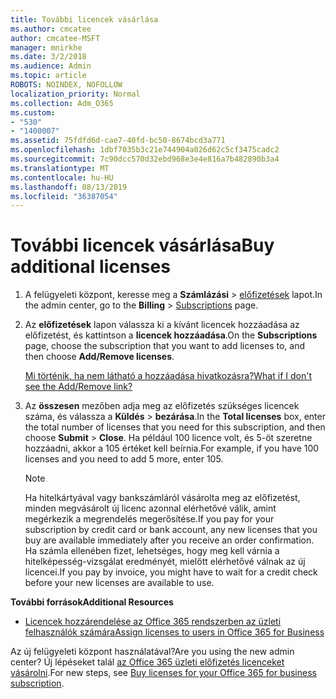 ```yaml
---
title: További licencek vásárlása
ms.author: cmcatee
author: cmcatee-MSFT
manager: mnirkhe
ms.date: 3/2/2018
ms.audience: Admin
ms.topic: article
ROBOTS: NOINDEX, NOFOLLOW
localization_priority: Normal
ms.collection: Adm_O365
ms.custom:
- "530"
- "1400007"
ms.assetid: 75fdfd6d-cae7-40fd-bc50-8674bcd3a771
ms.openlocfilehash: 1dbf7035b3c21e744904a026d62c5cf3475cadc2
ms.sourcegitcommit: 7c90dcc570d32ebd968e3e4e816a7b482890b3a4
ms.translationtype: MT
ms.contentlocale: hu-HU
ms.lasthandoff: 08/13/2019
ms.locfileid: "36387054"
---
```

# <a name="buy-additional-licenses"></a><span data-ttu-id="cdc00-102">További licencek vásárlása</span><span class="sxs-lookup"><span data-stu-id="cdc00-102">Buy additional licenses</span></span>

1. <span data-ttu-id="cdc00-103">A felügyeleti központ, keresse meg a **Számlázási** \> [előfizetések](https://go.microsoft.com/fwlink/p/?linkid=842054) lapot.</span><span class="sxs-lookup"><span data-stu-id="cdc00-103">In the admin center, go to the **Billing** \> [Subscriptions](https://go.microsoft.com/fwlink/p/?linkid=842054) page.</span></span>

2. <span data-ttu-id="cdc00-104">Az **előfizetések** lapon válassza ki a kívánt licencek hozzáadása az előfizetést, és kattintson a **licencek hozzáadása**.</span><span class="sxs-lookup"><span data-stu-id="cdc00-104">On the **Subscriptions** page, choose the subscription that you want to add licenses to, and then choose **Add/Remove licenses**.</span></span>

    [<span data-ttu-id="cdc00-105">Mi történik, ha nem látható a hozzáadása hivatkozásra?</span><span class="sxs-lookup"><span data-stu-id="cdc00-105">What if I don't see the Add/Remove link?</span></span>](https://docs.microsoft.com/en-us/office365/admin/subscriptions-and-billing/buy-licenses#what-if-i-dont-see-the-addremove-licenses-link)

3. <span data-ttu-id="cdc00-106">Az **összesen** mezőben adja meg az előfizetés szükséges licencek száma, és válassza a **Küldés** \> **bezárása**.</span><span class="sxs-lookup"><span data-stu-id="cdc00-106">In the **Total licenses** box, enter the total number of licenses that you need for this subscription, and then choose **Submit** \> **Close**.</span></span> <span data-ttu-id="cdc00-107">Ha például 100 licence volt, és 5-öt szeretne hozzáadni, akkor a 105 értéket kell beírnia.</span><span class="sxs-lookup"><span data-stu-id="cdc00-107">For example, if you have 100 licenses and you need to add 5 more, enter 105.</span></span>

    > [!NOTE]
    > <span data-ttu-id="cdc00-108">Ha hitelkártyával vagy bankszámláról vásárolta meg az előfizetést, minden megvásárolt új licenc azonnal elérhetővé válik, amint megérkezik a megrendelés megerősítése.</span><span class="sxs-lookup"><span data-stu-id="cdc00-108">If you pay for your subscription by credit card or bank account, any new licenses that you buy are available immediately after you receive an order confirmation.</span></span> <span data-ttu-id="cdc00-109">Ha számla ellenében fizet, lehetséges, hogy meg kell várnia a hitelképesség-vizsgálat eredményét, mielőtt elérhetővé válnak az új licencei.</span><span class="sxs-lookup"><span data-stu-id="cdc00-109">If you pay by invoice, you might have to wait for a credit check before your new licenses are available to use.</span></span>
  
<span data-ttu-id="cdc00-110">**További források**</span><span class="sxs-lookup"><span data-stu-id="cdc00-110">**Additional Resources**</span></span>

- [<span data-ttu-id="cdc00-111">Licencek hozzárendelése az Office 365 rendszerben az üzleti felhasználók számára</span><span class="sxs-lookup"><span data-stu-id="cdc00-111">Assign licenses to users in Office 365 for Business</span></span>](https://docs.microsoft.com/en-us/office365/admin/subscriptions-and-billing/assign-licenses-to-users)

<span data-ttu-id="cdc00-112">Az új felügyeleti központ használatával?</span><span class="sxs-lookup"><span data-stu-id="cdc00-112">Are you using the new admin center?</span></span> <span data-ttu-id="cdc00-113">Új lépéseket talál [az Office 365 üzleti előfizetés licenceket vásárolni](https://docs.microsoft.com/en-us/office365/admin/subscriptions-and-billing/buy-licenses).</span><span class="sxs-lookup"><span data-stu-id="cdc00-113">For new steps, see [Buy licenses for your Office 365 for business subscription](https://docs.microsoft.com/en-us/office365/admin/subscriptions-and-billing/buy-licenses).</span></span>